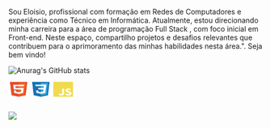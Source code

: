 <p> Sou Eloisio, profissional com formação em Redes de Computadores e experiência como Técnico em Informática. Atualmente, estou direcionando minha carreira para a área de programação Full Stack , com foco inicial em Front-end. Neste espaço, compartilho projetos e desafios relevantes que contribuem para o aprimoramento das minhas habilidades nesta área.". Seja bem vindo!



![Anurag's GitHub stats](https://github-readme-stats.vercel.app/api?username=tecnolana&show_icons=true&theme=radical) 



<div style="display: inline_block">



  <img align="center" alt="tecnolana-HTML" height="30" width="40" src="https://raw.githubusercontent.com/devicons/devicon/master/icons/html5/html5-original.svg">
  <img align="center" alt="tecnolana-CSS" height="30" width="40" src="https://raw.githubusercontent.com/devicons/devicon/master/icons/css3/css3-original.svg">
  <img align="center" alt="tecnolana-Js" height="30" width="40" src="https://raw.githubusercontent.com/devicons/devicon/master/icons/javascript/javascript-plain.svg">

</div>


  ##

 <div> 
    <a href="https://instagram.com/tecnolana.com.br" target="_blank"><img src="https://img.shields.io/badge/-Instagram-%23E4405F?style=for-the-badge&logo=instagram&logoColor=white" target="_blank"></a>
 
   
</div>
